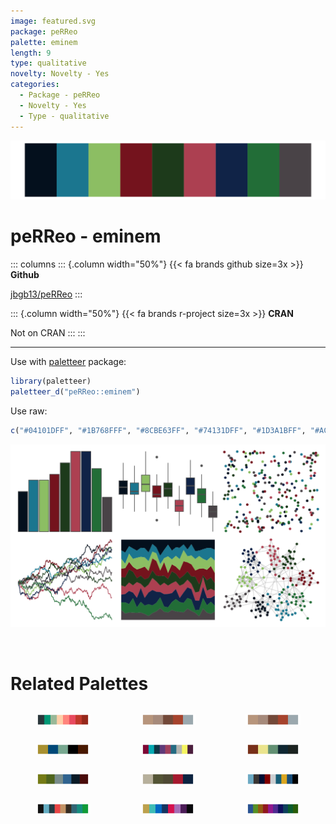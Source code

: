 ```yaml
---
image: featured.svg
package: peRReo
palette: eminem
length: 9
type: qualitative
novelty: Novelty - Yes
categories:
  - Package - peRReo
  - Novelty - Yes
  - Type - qualitative
---
```


![](featured.svg)

# peRReo - eminem 

::: columns
::: {.column width="50%"}
{{< fa brands github size=3x >}}
**Github**

[jbgb13/peRReo](https://github.com/jbgb13/peRReo)
:::

::: {.column width="50%"}
{{< fa brands r-project size=3x >}}
**CRAN**

Not on CRAN
:::
:::

<hr> 

Use with [paletteer](https://emilhvitfeldt.github.io/paletteer/) package:

```r
library(paletteer)
paletteer_d("peRReo::eminem")
```

Use raw:

```r
c("#04101DFF", "#1B768FFF", "#8CBE63FF", "#74131DFF", "#1D3A1BFF", "#AC4051FF", "#102347FF", "#226D37FF", "#494347FF")
``` 

![](examples.png) 

<br>

# Related Palettes

<div class="list" style="display: grid; grid-template-columns: auto auto auto;"> <figure class="figure">
<a href="../../awtools/a_palette/"> <img src="../../awtools/a_palette/featured.svg" style="width: 100%;" class="figure-img"></a>
</figure> <figure class="figure">
<a href="../../ButterflyColors/hamadryas_feronia/"> <img src="../../ButterflyColors/hamadryas_feronia/featured.svg" style="width: 100%;" class="figure-img"></a>
</figure> <figure class="figure">
<a href="../../ButterflyColors/hamadryas_feronia/"> <img src="../../ButterflyColors/hamadryas_feronia/featured.svg" style="width: 100%;" class="figure-img"></a>
</figure> <figure class="figure">
<a href="../../ochRe/nolan_ned/"> <img src="../../ochRe/nolan_ned/featured.svg" style="width: 100%;" class="figure-img"></a>
</figure> <figure class="figure">
<a href="../../peRReo/ozuna/"> <img src="../../peRReo/ozuna/featured.svg" style="width: 100%;" class="figure-img"></a>
</figure> <figure class="figure">
<a href="../../rtist/hopper/"> <img src="../../rtist/hopper/featured.svg" style="width: 100%;" class="figure-img"></a>
</figure> <figure class="figure">
<a href="../../Manu/Korimako/"> <img src="../../Manu/Korimako/featured.svg" style="width: 100%;" class="figure-img"></a>
</figure> <figure class="figure">
<a href="../../nbapalettes/heat_military/"> <img src="../../nbapalettes/heat_military/featured.svg" style="width: 100%;" class="figure-img"></a>
</figure> <figure class="figure">
<a href="../../tvthemes/Dark/"> <img src="../../tvthemes/Dark/featured.svg" style="width: 100%;" class="figure-img"></a>
</figure> <figure class="figure">
<a href="../../ggthemr/fresh/"> <img src="../../ggthemr/fresh/featured.svg" style="width: 100%;" class="figure-img"></a>
</figure> <figure class="figure">
<a href="../../feathers/cassowary/"> <img src="../../feathers/cassowary/featured.svg" style="width: 100%;" class="figure-img"></a>
</figure> <figure class="figure">
<a href="../../ggprism/summer/"> <img src="../../ggprism/summer/featured.svg" style="width: 100%;" class="figure-img"></a>
</figure> 
</div>
